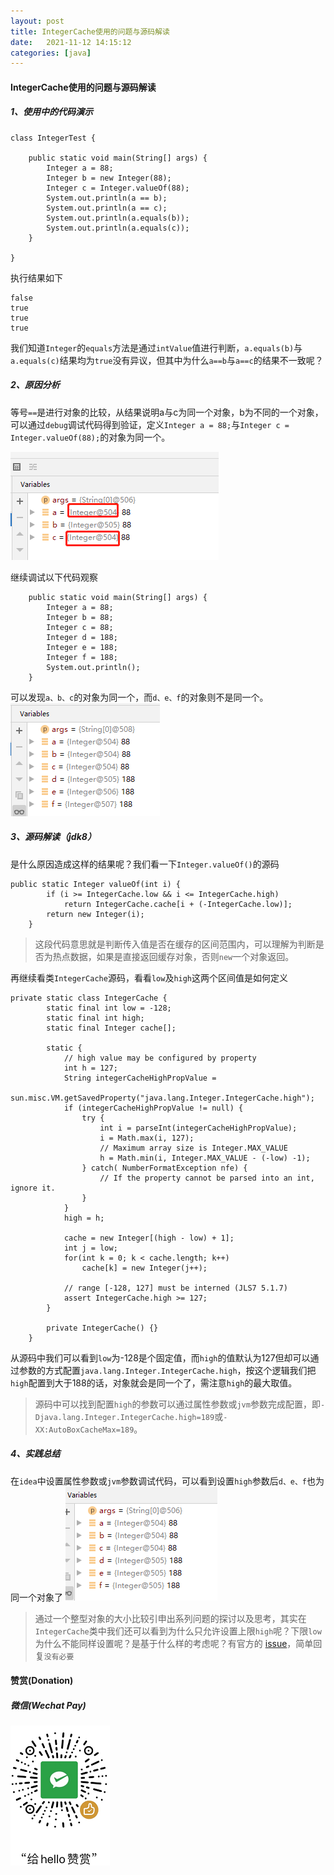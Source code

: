 ```yaml
---
layout: post
title: IntegerCache使用的问题与源码解读
date:   2021-11-12 14:15:12
categories: [java]
---
```



#### IntegerCache使用的问题与源码解读

##### 1、使用中的代码演示
```
class IntegerTest {

    public static void main(String[] args) {
        Integer a = 88;
        Integer b = new Integer(88);
        Integer c = Integer.valueOf(88);
        System.out.println(a == b);
        System.out.println(a == c);
        System.out.println(a.equals(b));
        System.out.println(a.equals(c));
    }

}
```
执行结果如下

```
false
true
true
true
```
我们知道`Integer`的`equals`方法是通过`intValue`值进行判断，`a.equals(b)`与`a.equals(c)`结果均为`true`没有异议，但其中为什么`a==b`与`a==c`的结果不一致呢？

##### 2、原因分析
等号`==`是进行对象的比较，从结果说明a与c为同一个对象，b为不同的一个对象，可以通过`debug`调试代码得到验证，定义`Integer a = 88;`与`Integer c = Integer.valueOf(88);`的对象为同一个。

![image.png](/assets/img/24398792-0167594e5e59a03b.png)

继续调试以下代码观察

```
    public static void main(String[] args) {
        Integer a = 88;
        Integer b = 88;
        Integer c = 88;
        Integer d = 188;
        Integer e = 188;
        Integer f = 188;
        System.out.println();
    }
```
可以发现`a、b、c`的对象为同一个，而`d、e、f`的对象则不是同一个。
![image.png](/assets/img/24398792-507565512880009e.png)


##### 3、源码解读（jdk8）
是什么原因造成这样的结果呢？我们看一下`Integer.valueOf()`的源码

```
public static Integer valueOf(int i) {
        if (i >= IntegerCache.low && i <= IntegerCache.high)
            return IntegerCache.cache[i + (-IntegerCache.low)];
        return new Integer(i);
    }
```
> 这段代码意思就是判断传入值是否在缓存的区间范围内，可以理解为判断是否为热点数据，如果是直接返回缓存对象，否则`new`一个对象返回。

再继续看类`IntegerCache`源码，看看`low`及`high`这两个区间值是如何定义

```
private static class IntegerCache {
        static final int low = -128;
        static final int high;
        static final Integer cache[];

        static {
            // high value may be configured by property
            int h = 127;
            String integerCacheHighPropValue =
                sun.misc.VM.getSavedProperty("java.lang.Integer.IntegerCache.high");
            if (integerCacheHighPropValue != null) {
                try {
                    int i = parseInt(integerCacheHighPropValue);
                    i = Math.max(i, 127);
                    // Maximum array size is Integer.MAX_VALUE
                    h = Math.min(i, Integer.MAX_VALUE - (-low) -1);
                } catch( NumberFormatException nfe) {
                    // If the property cannot be parsed into an int, ignore it.
                }
            }
            high = h;

            cache = new Integer[(high - low) + 1];
            int j = low;
            for(int k = 0; k < cache.length; k++)
                cache[k] = new Integer(j++);

            // range [-128, 127] must be interned (JLS7 5.1.7)
            assert IntegerCache.high >= 127;
        }

        private IntegerCache() {}
    }
```

从源码中我们可以看到`low`为-128是个固定值，而`high`的值默认为127但却可以通过参数的方式配置`java.lang.Integer.IntegerCache.high`，按这个逻辑我们把`high`配置到大于188的话，对象就会是同一个了，需注意`high`的最大取值。

> 源码中可以找到配置`high`的参数可以通过属性参数或`jvm`参数完成配置，即`-Djava.lang.Integer.IntegerCache.high=189`或`-XX:AutoBoxCacheMax=189`。
##### 4、实践总结
在`idea`中设置属性参数或`jvm`参数调试代码，可以看到设置`high`参数后`d、e、f`也为同一个对象了
![image.png](/assets/img/24398792-a981699ccaf02f92.png)

>通过一个整型对象的大小比较引申出系列问题的探讨以及思考，其实在`IntegerCache`类中我们还可以看到为什么只允许设置上限`high`呢？下限`low`为什么不能同样设置呢？是基于什么样的考虑呢？有官方的 [issue](https://bugs.openjdk.java.net/browse/JDK-6968657?page=com.atlassian.streams.streams-jira-plugin%3Aactivity-stream-issue-tab)，简单回复`没有必要`


#### 赞赏(Donation)


##### 微信(Wechat Pay)

![donation-wechatpay](/assets/img/donate-wechatpay.png)

